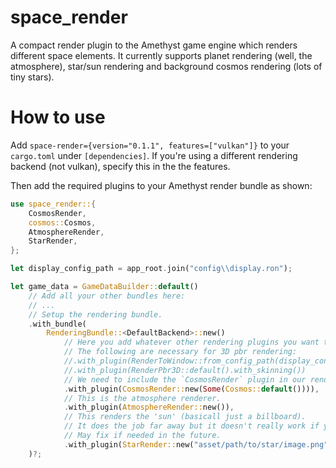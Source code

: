 [s1]: https://img.shields.io/crates/v/space_render.svg

# space_render
A compact render plugin to the Amethyst game engine which renders different space elements.
It currently supports planet rendering (well, the atmosphere), star/sun rendering and background cosmos rendering (lots of tiny stars).


# How to use
Add `space-render={version="0.1.1", features=["vulkan"]}` to your `cargo.toml` under `[dependencies]`. If you're using a different rendering backend (not vulkan), specify this in the the features.

Then add the required plugins to your Amethyst render bundle as shown:
```rust
use space_render::{
    CosmosRender,
    cosmos::Cosmos,
    AtmosphereRender,
    StarRender,
};

let display_config_path = app_root.join("config\\display.ron");

let game_data = GameDataBuilder::default()
    // Add all your other bundles here:
    // ...
    // Setup the rendering bundle.
    .with_bundle(
        RenderingBundle::<DefaultBackend>::new()
            // Here you add whatever other rendering plugins you want to use.
            // The following are necessary for 3D pbr rendering:
            //.with_plugin(RenderToWindow::from_config_path(display_config_path).with_clear([0.0, 0.0, 0.0, 0.0]))
            //.with_plugin(RenderPbr3D::default().with_skinning())
            // We need to include the `CosmosRender` plugin in our rendering bundle in order to render the background stars.
            .with_plugin(CosmosRender::new(Some(Cosmos::default()))),
            // This is the atmosphere renderer.
            .with_plugin(AtmosphereRender::new()),
            // This renders the 'sun' (basicall just a billboard).
            // It does the job far away but it doesn't really work if you get up close.
            // May fix if needed in the future.
            .with_plugin(StarRender::new("asset/path/to/star/image.png")),
    )?;
```
